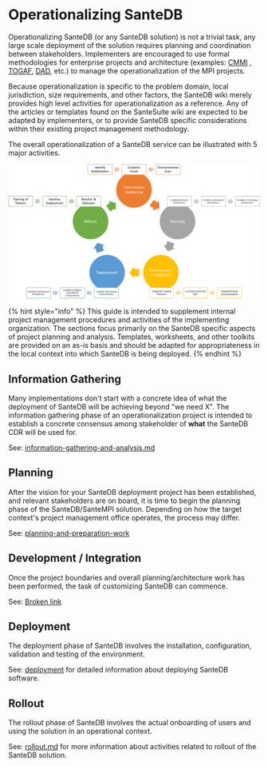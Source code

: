 # Operationalizing SanteDB

Operationalizing SanteDB (or any SanteDB solution) is not a trivial task, any large scale deployment of the solution requires planning and coordination between stakeholders. Implementers are encouraged to use formal methodologies for enterprise projects and architecture (examples: [CMMI](https://www.pmi.org/learning/library/cmmi-bring-pm-process-next-level-7538) , [TOGAF](https://www.opengroup.org/togaf), [DAD](https://www.pmi.org/disciplined-agile/process/introduction-to-dad), etc.) to manage the operationalization of the MPI projects.

Because operationalization is specific to the problem domain, local jurisdiction, size requirements, and other factors, the SanteDB wiki merely provides high level activities for operationalization as a reference. Any of the articles or templates found on the SanteSuite wiki are expected to be adapted by implementers, or to provide SanteDB specific considerations within their existing project management methodology.

The overall operationalization of a SanteDB service can be illustrated with 5 major activities.

![](<../../.gitbook/assets/image (431).png>)

{% hint style="info" %}
This guide is intended to supplement internal project management procedures and activities of the implementing organization. The sections focus primarily on the SanteDB specific aspects of project planning and analysis. Templates, worksheets, and other toolkits are provided on an as-is basis and should be adapted for appropriateness in the local context into which SanteDB is being deployed.
{% endhint %}

## Information Gathering

Many implementations don't start with a concrete idea of what the deployment of SanteDB will be achieving beyond "we need X". The information gathering phase of an operationalization project is intended to establish a concrete consensus among stakeholder of **what** the SanteDB CDR will be used for.

See: [information-gathering-and-analysis.md](../installation-1/information-gathering-and-analysis.md "mention")

## Planning

After the vision for your SanteDB deployment project has been established, and relevant stakeholders are on board, it is time to begin the planning phase of the SanteDB/SanteMPI solution. Depending on how the target context's project management office operates, the process may differ.&#x20;

See: [planning-and-preparation-work](planning-and-preparation-work/ "mention")

## Development / Integration

Once the project boundaries and overall planning/architecture work has been performed, the task of customizing SanteDB can commence.&#x20;

See: [Broken link](broken-reference "mention")

## Deployment

The deployment phase of SanteDB involves the installation, configuration, validation and testing of the environment.

See: [deployment](../installation-1/deployment/ "mention") for detailed information about deploying SanteDB software.

## Rollout

The rollout phase of SanteDB involves the actual onboarding of users and using the solution in an operational context.&#x20;

See: [rollout.md](../installation-1/rollout.md "mention") for more information about activities related to rollout of the SanteDB solution.
